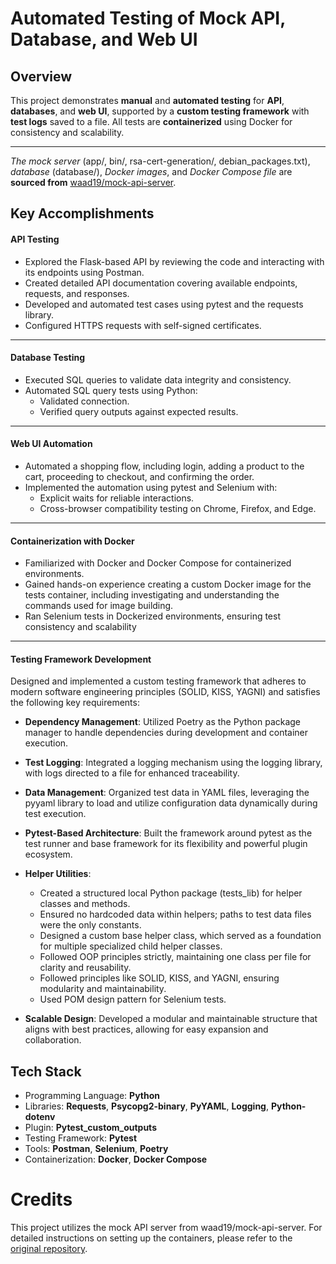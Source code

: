 # Automated Testing of Mock API, Database, and Web UI

## Overview
This project demonstrates **manual** and **automated testing** for **API**, **databases**, and **web UI**, supported by a **custom testing framework** with **test logs** saved to a file. All tests are **containerized** using Docker for consistency and scalability.

------------

*The mock server* (app/, bin/, rsa-cert-generation/, debian_packages.txt), *database* (database/), *Docker images*, and *Docker Compose file* are **sourced from** [waad19/mock-api-server](http://github.com/waad19/mock-api-server "waad19/mock-api-server").

## Key Accomplishments
#### API Testing
- Explored the Flask-based API by reviewing the code and interacting with its endpoints using Postman.
- Created detailed API documentation covering available endpoints, requests, and responses.
- Developed and automated test cases using pytest and the requests library.
- Configured HTTPS requests with self-signed certificates.

------------

#### Database Testing
- Executed SQL queries to validate data integrity and consistency.
- Automated SQL query tests using Python:
	- Validated connection.
	- Verified query outputs against expected results.

------------

#### Web UI Automation
- Automated a shopping flow, including login, adding a product to the cart, proceeding to checkout, and confirming the order.
- Implemented the automation using pytest and Selenium with:
	- Explicit waits for reliable interactions.
	- Cross-browser compatibility testing on Chrome, Firefox, and Edge.

------------

#### Containerization with Docker
- Familiarized with Docker and Docker Compose for containerized environments.
- Gained hands-on experience creating a custom Docker image for the tests container, including investigating and understanding the commands used for image building.
- Ran Selenium tests in Dockerized environments, ensuring test consistency and scalability

------------

#### Testing Framework Development
Designed and implemented a custom testing framework that adheres to modern software engineering principles (SOLID, KISS, YAGNI) and satisfies the following key requirements:

- **Dependency Management**:
Utilized Poetry as the Python package manager to handle dependencies during development and container execution.

- **Test Logging**:
Integrated a logging mechanism using the logging library, with logs directed to a file for enhanced traceability.

- **Data Management**:
Organized test data in YAML files, leveraging the pyyaml library to load and utilize configuration data dynamically during test execution.

- **Pytest-Based Architecture**:
Built the framework around pytest as the test runner and base framework for its flexibility and powerful plugin ecosystem.

- **Helper Utilities**:
	- Created a structured local Python package (tests_lib) for helper classes and methods.
	- Ensured no hardcoded data within helpers; paths to test data files were the only constants.
	- Designed a custom base helper class, which served as a foundation for multiple specialized child helper classes.
	- Followed OOP principles strictly, maintaining one class per file for clarity and reusability.
	- Followed principles like SOLID, KISS, and YAGNI, ensuring modularity and maintainability.
	- Used POM design pattern for Selenium tests.

- **Scalable Design**:
Developed a modular and maintainable structure that aligns with best practices, allowing for easy expansion and collaboration.

## Tech Stack
- Programming Language: **Python**
- Libraries: **Requests**, **Psycopg2-binary**, **PyYAML**, **Logging**, **Python-dotenv**
- Plugin: **Pytest_custom_outputs**
- Testing Framework: **Pytest**
- Tools: **Postman**, **Selenium**, **Poetry**
- Containerization: **Docker**, **Docker Compose**

# Credits
This project utilizes the mock API server from waad19/mock-api-server. For detailed instructions on setting up the containers, please refer to the [original repository](http://github.com/waad19/mock-api-server "original repository").